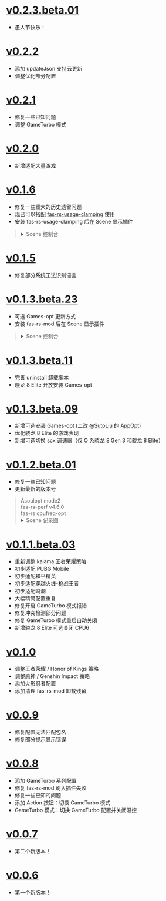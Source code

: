 # [v0.2.3.beta.01](https://github.com/suiyuanlixin/fas-rs-cpufreq-optimization/releases/tag/v0.2.3.beta.01)
- 愚人节快乐！

# [v0.2.2](https://github.com/suiyuanlixin/fas-rs-cpufreq-optimization/releases/tag/v0.2.2)
- 添加 updateJson 支持云更新
- 调整优化部分配置

# [v0.2.1](https://github.com/suiyuanlixin/fas-rs-cpufreq-optimization/releases/tag/v0.2.1)
- 修复一些已知问题
- 调整 GameTurbo 模式

# [v0.2.0](https://github.com/suiyuanlixin/fas-rs-cpufreq-optimization/releases/tag/v0.2.0)
- 新增适配大量游戏

# [v0.1.6](https://github.com/suiyuanlixin/fas-rs-cpufreq-optimization/releases/tag/v0.1.6)
- 修复一些重大的历史遗留问题
- 现已可以搭配 [fas-rs-usage-clamping](https://github.com/suiyuanlixin/fas-rs-usage-clamping) 使用
- 安装 fas-rs-usage-clamping 后在 Scene 显示插件
<blockquote>
  <details>
    <summary>
      Scene 控制台
    </summary>
    <img src="https://github.com/user-attachments/assets/82eb03cb-255e-436b-918a-5dc6b9aa8365">
  </details>
</blockquote>

# [v0.1.5](https://github.com/suiyuanlixin/fas-rs-cpufreq-optimization/releases/tag/v0.1.5)
- 修复部分系统无法识别语言

# [v0.1.3.beta.23](https://github.com/suiyuanlixin/fas-rs-cpufreq-optimization/releases/tag/v0.1.3.beta.23)
- 可选 Games-opt 更新方式
- 安装 fas-rs-mod 后在 Scene 显示插件
<blockquote>
  <details>
    <summary>
      Scene 控制台
    </summary>
    <img src="https://github.com/user-attachments/assets/2e008097-be34-4333-bec6-4a4fa48df319">
  </details>
</blockquote>

# [v0.1.3.beta.11](https://github.com/suiyuanlixin/fas-rs-cpufreq-optimization/releases/tag/v0.1.3.beta.11)
- 完善 uninstall 卸载脚本
- 晓龙 8 Elite 开放安装 Games-opt

# [v0.1.3.beta.09](https://github.com/suiyuanlixin/fas-rs-cpufreq-optimization/releases/tag/v0.1.3.beta.09)
- 新增可选安装 Games-opt (二改 [@SutoLiu](https://gitee.com/sutoliu) 的 [AppOpt](https://gitee.com/sutoliu/AppOpt))
- 优化骁龙 8 Elite 的游戏表现
- 新增可选切换 scx 调速器（仅 O 系骁龙 8 Gen 3 和骁龙 8 Elite）

# [v0.1.2.beta.01](https://github.com/suiyuanlixin/fas-rs-cpufreq-optimization/releases/tag/v0.1.2.beta.01)
- 修复一些已知问题
- 更新最新的版本号
<blockquote>
  Asoulopt mode2<br>
  fas-rs-perf v4.6.0<br>
  fas-rs cpufreq-opt<br>
  <details>
    <summary>
      Scene 记录图
    </summary>
    <img src="https://github.com/user-attachments/assets/9717fbc7-a6da-48d8-bfdc-bb7b01bbaade">
    <img src="https://github.com/user-attachments/assets/dcdee4a8-94f4-48fb-b65b-faaee6462dbe">
  </details>
</blockquote>

# [v0.1.1.beta.03](https://github.com/suiyuanlixin/fas-rs-cpufreq-optimization/releases/tag/v0.1.1.beta.03)
- 重新调整 kalama 王者荣耀策略
- 初步适配 PUBG Mobile
- 初步适配和平精英
- 初步适配穿越火线-枪战王者
- 初步适配鸣潮
- 大幅精简配置重复
- 修复开启 GameTurbo 模式报错
- 修复冲突检测部分问题
- 修复 GameTurbo 模式重启自动关闭
- 新增骁龙 8 Elite 可选关闭 CPU6

# [v0.1.0](https://github.com/suiyuanlixin/fas-rs-cpufreq-optimization/releases/tag/v0.1.0)
- 调整王者荣耀 / Honor of Kings 策略
- 调整原神 / Genshin Impact 策略
- 添加火影忍者配置
- 添加清理 fas-rs-mod 卸载残留

# [v0.0.9](https://github.com/suiyuanlixin/fas-rs-cpufreq-optimization/releases/tag/v0.0.9)
- 修复配置无法匹配包名
- 修复部分提示显示错误

# [v0.0.8](https://github.com/suiyuanlixin/fas-rs-cpufreq-optimization/releases/tag/v0.0.8)
- 添加 GameTurbo 系列配置
- 修复 fas-rs-mod 刷入插件失败
- 修复一些已知的问题
- 添加 Action 按钮：切换 GameTurbo 模式
- GameTurbo 模式：切换 GameTurbo 配置并关闭温控

# [v0.0.7](https://github.com/suiyuanlixin/fas-rs-cpufreq-optimization/releases/tag/v0.0.7)
- 第二个新版本！

# [v0.0.6](https://github.com/suiyuanlixin/fas-rs-cpufreq-optimization/releases/tag/v0.0.6)
- 第一个新版本！
